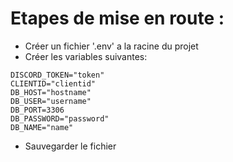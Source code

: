 # Etapes de mise en route : 

- Créer un fichier '.env' a la racine du projet
- Créer les variables suivantes:
```
DISCORD_TOKEN="token"
CLIENTID="clientid"
DB_HOST="hostname"
DB_USER="username"
DB_PORT=3306
DB_PASSWORD="password"
DB_NAME="name"
```
- Sauvegarder le fichier

